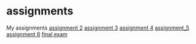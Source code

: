 # assignments
My assignments
[assignment 2](https://github.com/MadalinaSe/assignments/blob/master/assignment2%20(1).ipynb)
[assignment 3](https://github.com/MadalinaSe/assignments/blob/master/assignment3%20final.ipynb)
[assignment 4](https://github.com/MadalinaSe/assignments/blob/master/assignment4.ipynb)
[assignment_5](https://github.com/MadalinaSe/assignments/blob/master/graded_assignment_1%20(4).Rmd)
[assignment 6](https://github.com/MadalinaSe/assignments/blob/master/Graded_assignment_2%20(final).htm)
[final exam](https://github.com/MadalinaSe/assignments/blob/master/Final_exam_python.ipynb)
